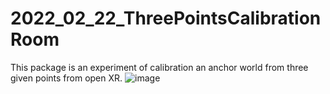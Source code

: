 # 2022_02_22_ThreePointsCalibrationRoom
This package is an experiment of calibration an anchor world from three given points from open XR.
![image](https://user-images.githubusercontent.com/20149493/221646700-c1d00778-a427-42f5-be18-caaa04c2f4a1.png)
